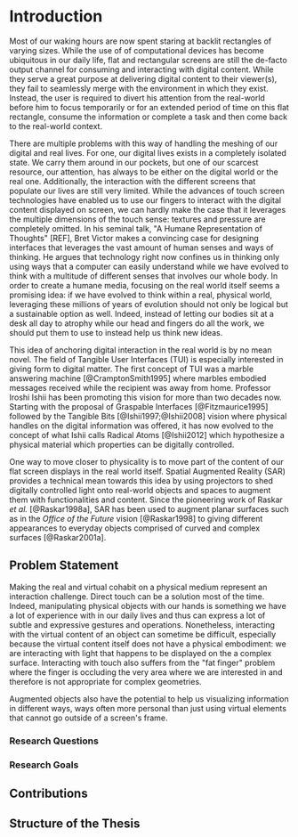# Introduction

<!-- {Flat Screens} -->
Most of our waking hours are now spent staring at backlit rectangles of varying sizes. While the use of of computational devices has become ubiquitous in our daily life, flat and rectangular screens are still the de-facto output channel for consuming and interacting with digital content. While they serve a great purpose at delivering digital content to their viewer(s), they fail to seamlessly merge with the environment in which they exist. Instead, the user is required to divert his attention from the real-world before him to focus temporarily or for an extended period of time on this flat rectangle, consume the information or complete a task and then come back to the real-world context.

<!-- {Screens are inhumane} -->
There are multiple problems with this way of handling the meshing of our digital and real lives. For one, our digital lives exists in a completely isolated state. We carry them around in our pockets, but one of our scarcest resource, our attention, has always to be either on the digital world or the real one. Additionally, the interaction with the different screens that populate our lives are still very limited. While the advances of touch screen technologies have enabled us to use our fingers to interact with the digital content displayed on screen, we can hardly make the case that it leverages the multiple dimensions of the touch sense: textures and pressure are completely omitted. In his seminal talk, "A Humane Representation of Thoughts" [REF], Bret Victor makes a convincing case for designing interfaces that leverages the vast amount of human senses and ways of thinking. He argues that technology right now confines us in thinking only using ways that a computer can easily understand while we have evolved to think with a multitude of different senses that involves our whole body. In order to create a humane media, focusing on the real world itself seems a promising idea: if we have evolved to think within a real, physical world, leveraging these millions of years of evolution should not only be logical but a sustainable option as well. Indeed, instead of letting our bodies sit at a desk all day to atrophy while our head and fingers do all the work, we should put them to use to instead help us think new ideas.

<!-- example of "what is a phone" by bill boxton in designing user interfaces. Gets into a car, throw his phone on the passenger seat, phone connect via bluetooth to radio, continue conversation, drive the car, arrive at destination an pick up the phone to continue conversation while walking. In this example, what is a "phone", is it the mobile phone, the car? What is important is the *conversation*. In the same idea, what is a screen? -->

<!-- Example with the ultimate display (Sutherland 1965). Not only a display but a room where you walk in, move around. It involves the whole body (see reference for this) -->

This idea of anchoring digital interaction in the real world is by no mean novel. The field of Tangible User Interfaces (TUI) is especially interested in giving form to digital matter. The first concept of TUI was a marble answering machine [@CramptonSmith1995] where marbles embodied messages received while the recipient was away from home. Professor Iroshi Ishii has been promoting this vision for more than two decades now. Starting with the proposal of Graspable Interfaces [@Fitzmaurice1995] followed by the Tangible Bits [@Ishii1997;@Ishii2008] vision where physical handles on the digital information was offered, it has now evolved to the concept of what Ishii calls Radical Atoms [@Ishii2012] which hypothesize a physical material which properties can be digitally controlled.

One way to move closer to physicality is to move part of the content of our flat screen displays in the real world itself. Spatial Augmented Reality (SAR) provides a technical mean towards this idea by using projectors to shed digitally controlled light onto real-world objects and spaces to augment them with functionalities and content. Since the pioneering work of Raskar _et al._ [@Raskar1998a], SAR has been used to augment planar surfaces such as in the _Office of the Future_ vision [@Raskar1998] to giving different appearances to everyday objects comprised of curved and complex surfaces [@Raskar2001a].


## Problem Statement
Making the real and virtual cohabit on a physical medium represent an interaction challenge. Direct touch can be a solution most of the time. Indeed, manipulating physical objects with our hands is something we have a lot of experience with in our daily lives and thus can express a lot of subtle and expressive gestures and operations. Nonetheless, interacting with the virtual content of an object can sometime be difficult, especially because the virtual content itself does not have a physical embodiment: we are interacting with light that happens to be displayed on the a complex surface. Interacting with touch also suffers from the "fat finger" problem where the finger is occluding the very area where we are interested in and therefore is not appropriate for complex geometries.

Augmented objects also have the potential to help us visualizing information in different ways, ways often more personal than just using virtual elements that cannot go outside of a screen's frame.

### Research Questions

### Research Goals

## Contributions

## Structure of the Thesis